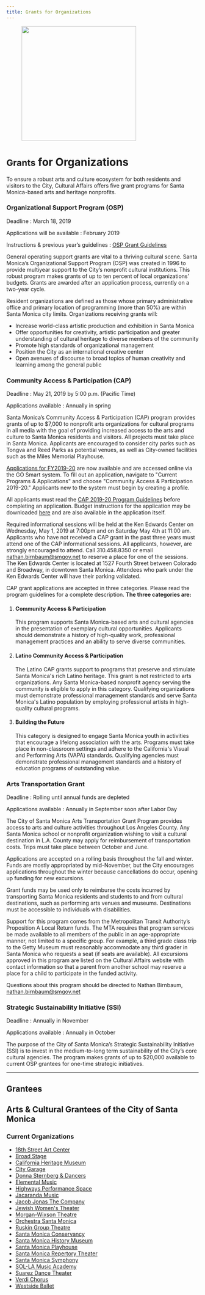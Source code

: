 ```yaml
---
title: Grants for Organizations
---
```


<figure>
  <img src="https://static-artsamo.digitalservice.la/uploads/coast-samba.jpg" height="300" alt="" />
</figure>


<small>Grants</small> for Organizations
===============================

To ensure a robust arts and culture ecosystem for both residents and visitors to the City, Cultural Affairs offers five grant programs for Santa Monica-based arts and heritage nonprofits.

### Organizational Support Program (OSP)

Deadline
: March 18, 2019

Applications will be available
: February 2019

Instructions & previous year’s guidelines
: [OSP Grant Guidelines](https://www.smgov.net/uploadedFiles/Portals/Culture/Grants/Organization_Support_Grant_Program/Guidelines%20OSP%202019-21%20final.pdf)

General operating support grants are vital to a thriving cultural scene. Santa Monica’s Organizational Support Program (OSP) was created in 1996 to provide multiyear support to the City’s nonprofit cultural institutions. This robust program makes grants of up to ten percent of local organizations’ budgets. Grants are awarded after an application process, currently on a two-year cycle.

Resident organizations are defined as those whose primary administrative office and primary location of programming (more than 50%) are within Santa Monica city limits. Organizations receiving grants will:

*   Increase world-class artistic production and exhibition in Santa Monica
*   Offer opportunities for creativity, artistic participation and greater understanding of cultural heritage to diverse members of the community
*   Promote high standards of organizational management
*   Position the City as an international creative center
*   Open avenues of discourse to broad topics of human creativity and learning among the general public

### Community Access & Participation (CAP)

Deadline
: May 21, 2019 by 5:00 p.m. (Pacific Time)

Applications available
: Annually in spring

Santa Monica’s Community Access & Participation (CAP) program provides grants of up to $7,000 to nonprofit arts organizations for cultural programs in all media with the goal of providing increased access to the arts and culture to Santa Monica residents and visitors. All projects must take place in Santa Monica. Applicants are encouraged to consider city parks such as Tongva and Reed Parks as potential venues, as well as City-owned facilities such as the Miles Memorial Playhouse.  

[Applications for FY2019-20](https://smcad.gosmart.org/) are now available and are accessed online via the GO Smart system. To fill out an application, navigate to "Current Programs & Applications" and choose "Community Access & Participation 2019-20." Applicants new to the system must begin by creating a profile.

All applicants must read the [CAP 2019-20 Program Guidelines](https://www.smgov.net/uploadedFiles/Portals/Culture/Grants/CAP_Grant_Program/CAP%20Guidelines%202019-20%20final.pdf) before completing an application. Budget instructions for the application may be downloaded [here](https://www.smgov.net/uploadedFiles/Portals/Culture/Grants/CAP_Grant_Program/Budget%20Instructions%20-%20CAP.doc) and are also available in the application itself.

Required informational sessions will be held at the Ken Edwards Center on Wednesday, May 1, 2019 at 7:00pm and on Saturday May 4th at 11:00 am. Applicants who have not received a CAP grant in the past three years must attend one of the CAP informational sessions. All applicants, however, are strongly encouraged to attend. Call 310.458.8350 or email [nathan.birnbaum@smgov.net](mailto:nathan.birnbaum@smgov.net) to reserve a place for one of the sessions. The Ken Edwards Center is located at 1527 Fourth Street between Colorado and Broadway, in downtown Santa Monica. Attendees who park under the Ken Edwards Center will have their parking validated.

CAP grant applications are accepted in three categories. Please read the program guidelines for a complete description. **The three categories are:**

1. #### Community Access & Participation

   This program supports Santa Monica-based arts and cultural agencies in the presentation of exemplary cultural opportunities. Applicants should demonstrate a history of high-quality work, professional management practices and an ability to serve diverse communities.

2. #### Latino Community Access & Participation

   The Latino CAP grants support to programs that preserve and stimulate Santa Monica's rich Latino heritage. This grant is not restricted to arts organizations. Any Santa Monica-based nonprofit agency serving the community is eligible to apply in this category. Qualifying organizations must demonstrate professional management standards and serve Santa Monica's Latino population by employing professional artists in high-quality cultural programs.

3. #### Building the Future

   This category is designed to engage Santa Monica youth in activities that encourage a lifelong association with the arts. Programs must take place in non-classroom settings and adhere to the California's Visual and Performing Arts (VAPA) standards. Qualifying agencies must demonstrate professional management standards and a history of education programs of outstanding value.


### Arts Transportation Grant 

Deadline
: Rolling until annual funds are depleted

Applications available
: Annually in September soon after Labor Day

The City of Santa Monica Arts Transportation Grant Program provides access to arts and culture activities throughout Los Angeles County. Any Santa Monica school or nonprofit organization wishing to visit a cultural destination in L.A. County may apply for reimbursement of transportation costs. Trips must take place between October and June.

Applications are accepted on a rolling basis throughout the fall and winter. Funds are mostly appropriated by mid-November, but the City encourages applications throughout the winter because cancellations do occur, opening up funding for new excursions.

Grant funds may be used only to reimburse the costs incurred by transporting Santa Monica residents and students to and from cultural destinations, such as performing arts venues and museums. Destinations must be accessible to individuals with disabilities. 

Support for this program comes from the Metropolitan Transit Authority’s Proposition A Local Return funds. The MTA requires that program services be made available to all members of the public in an age-appropriate manner, not limited to a specific group. For example, a third grade class trip to the Getty Museum must reasonably accommodate any third grader in Santa Monica who requests a seat (if seats are available). All excursions approved in this program are listed on the Cultural Affairs website with contact information so that a parent from another school may reserve a place for a child to participate in the funded activity. 

Questions about this program should be directed to Nathan Birnbaum, [nathan.birnbaum@smgov.net](mailto:nathan.birnbaum@smgov.net)

### Strategic Sustainability Initiative (SSI)

Deadline
: Annually in November

Applications available
: Annually in October

The purpose of the City of Santa Monica’s Strategic Sustainability Initiative (SSI) is to invest in the medium-to-long term sustainability of the City’s core cultural agencies. The program makes grants of up to $20,000 available to current OSP grantees for one-time strategic initiatives. 

* * *

## Grantees

## Arts & Cultural Grantees of the City of Santa Monica

### Current Organizations

*   [18th Street Art Center](https://18thstreet.org/)
*   [Broad Stage](http://thebroadstage.org/)
*   [California Heritage Museum](https://www.californiaheritagemuseum.org/)
*   [City Garage](https://citygarage.org/)
*   [Donna Sternberg & Dancers](http://dsdancers.com/)
*   [Elemental Music](https://www.elementalmusic.org/)
*   [Highways Performance Space](https://highwaysperformance.org/)
*   [Jacaranda Music](https://www.jacarandamusic.org/)
*   [Jacob Jonas The Company](http://jacobjonas.com/)
*   [Jewish Women's Theater](https://www.jewishwomenstheatre.org/)
*   [Morgan-Wixson Theatre](https://www.morgan-wixson.org/)
*   [Orchestra Santa Monica](https://orchestrasantamonica.org/)
*   [Ruskin Group Theatre](https://www.ruskingrouptheatre.com/)
*   [Santa Monica Conservancy](http://www.smconservancy.org/)
*   [Santa Monica History Museum](https://santamonicahistory.org/)
*   [Santa Monica Playhouse](https://www.santamonicaplayhouse.com/)
*   [Santa Monica Repertory Theater](http://www.smsymphony.org/)
*   [Santa Monica Symphony](http://www.smsymphony.org/)
*   [SOL-LA Music Academy](https://sollamusicacademy.org/)
*   [Suarez Dance Theater](http://www.suarezdance.org/)
*   [Verdi Chorus](http://www.verdichorus.org/)
*   [Westside Ballet](https://westsideballet.com/)
